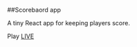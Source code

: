 ##Scorebaord app

A tiny React app for keeping
players score.

Play [LIVE](https://barhoring.github.io/scoreboard/)
